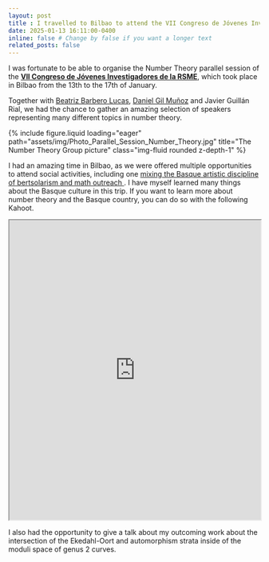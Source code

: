 ```yaml
---
layout: post
title : I travelled to Bilbao to attend the VII Congreso de Jóvenes Investigadores de la RSME
date: 2025-01-13 16:11:00-0400
inline: false # Change by false if you want a longer text
related_posts: false
---
```


I was fortunate to be able to organise the Number Theory parallel session of the <a style="font-weight:bold" href="https://jovenes2025.rsme.es/index.html">VII Congreso de Jóvenes Investigadores de la RSME</a>, which took place in Bilbao from the 13th to the 17th of January. 

Together with <a href="https://www.data-science.ie/user/beatriz+barbero+lucas/">Beatriz Barbero Lucas</a>, <a href="https://danielgilmu.wixsite.com/mathematician">Daniel Gil Muñoz</a> and Javier Guillán Rial, we had the chance to gather an amazing selection of speakers representing many different topics in number theory.


<div class="row">
    <div class="col-sm mt-3 mt-md-0">
        {% include figure.liquid loading="eager" path="assets/img/Photo_Parallel_Session_Number_Theory.jpg" title="The Number Theory Group picture" class="img-fluid rounded z-depth-1" %}
    </div>
</div>

I had an amazing time in Bilbao, as we were offered multiple opportunities to attend social activities, including one <a href="https://culturacientifica.com/evento/2025/1/15/bertsomaticas-matematicas-al-son-de-los-bertsos/">mixing the Basque artistic discipline of bertsolarism and math outreach </a>. I have myself learned many things about the Basque culture in this trip. If you want to learn more about number theory and the Basque country, you can do so with the following Kahoot.


<iframe src="https://embed.kahoot.it/6151a64e-440f-43be-8533-a5245f3ecf6e" width="100%" height="600px"></iframe>

I also had the opportunity to give a talk about my outcoming work about the intersection of the Ekedahl-Oort and automorphism strata inside of the moduli space of genus 2 curves.
